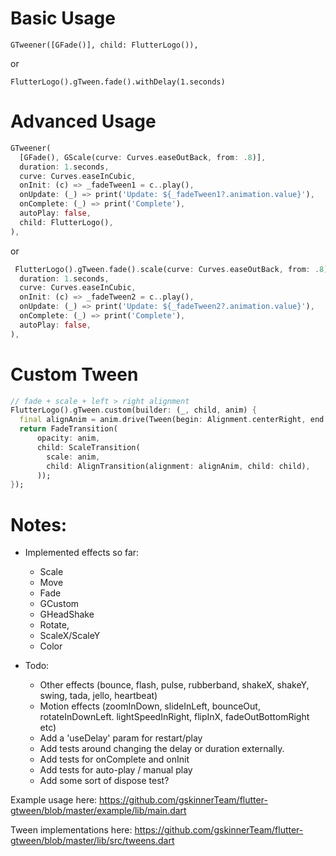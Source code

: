 # Basic Usage
`GTweener([GFade()], child: FlutterLogo()),`

or

`FlutterLogo().gTween.fade().withDelay(1.seconds)`

# Advanced Usage
```dart
GTweener(
  [GFade(), GScale(curve: Curves.easeOutBack, from: .8)],
  duration: 1.seconds,
  curve: Curves.easeInCubic,
  onInit: (c) => _fadeTween1 = c..play(),
  onUpdate: (_) => print('Update: ${_fadeTween1?.animation.value}'),
  onComplete: (_) => print('Complete'),
  autoPlay: false,
  child: FlutterLogo(),
),
```

or

```dart
 FlutterLogo().gTween.fade().scale(curve: Curves.easeOutBack, from: .8).copyWith(
  duration: 1.seconds,
  curve: Curves.easeInCubic,
  onInit: (c) => _fadeTween2 = c..play(),
  onUpdate: (_) => print('Update: ${_fadeTween2?.animation.value}'),
  onComplete: (_) => print('Complete'),
  autoPlay: false,
),
```

# Custom Tween
```dart
// fade + scale + left > right alignment
FlutterLogo().gTween.custom(builder: (_, child, anim) {
  final alignAnim = anim.drive(Tween(begin: Alignment.centerRight, end: Alignment.centerLeft));
  return FadeTransition(
      opacity: anim,
      child: ScaleTransition(
        scale: anim,
        child: AlignTransition(alignment: alignAnim, child: child),
      ));
});
```           
# Notes:
* Implemented effects so far:
  * Scale
  * Move
  * Fade
  * GCustom
  * GHeadShake
  * Rotate,
  * ScaleX/ScaleY
  * Color
  
* Todo:
  * Other effects (bounce, flash, pulse, rubberband, shakeX, shakeY, swing, tada, jello, heartbeat)
  * Motion effects (zoomInDown, slideInLeft, bounceOut, rotateInDownLeft. lightSpeedInRight, flipInX, fadeOutBottomRight  etc)
  * Add a 'useDelay' param for restart/play
  * Add tests around changing the delay or duration externally.
  * Add tests for onComplete and onInit
  * Add tests for auto-play / manual play
  * Add some sort of dispose test?

Example usage here:
https://github.com/gskinnerTeam/flutter-gtween/blob/master/example/lib/main.dart

Tween implementations here:
https://github.com/gskinnerTeam/flutter-gtween/blob/master/lib/src/tweens.dart
